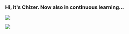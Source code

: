 ### Hi, it's Chizer. Now also in continuous learning...

<picture>
  <source 
    srcset="https://github-readme-stats.vercel.app/api?username=chizer77&show_icons=true&theme=dark&include_all_commits=true"
    media="(prefers-color-scheme: dark)"
  />
  <source
    srcset="https://github-readme-stats.vercel.app/api?username=chizer77&show_icons=true&include_all_commits=true"
    media="(prefers-color-scheme: light), (prefers-color-scheme: no-preference)"
  />
  <img src="https://github-readme-stats.vercel.app/api?username=chizer77&show_icons=true&include_all_commits=true" />
</picture>

</p>

<picture>
  <source 
    srcset="https://github-readme-stats.vercel.app/api/top-langs/?username=chizer77&layout=compact&theme=dark"
    media="(prefers-color-scheme: dark)"
  />
  <source
    srcset="https://github-readme-stats.vercel.app/api/top-langs/?username=chizer77&layout=compact"
    media="(prefers-color-scheme: light), (prefers-color-scheme: no-preference)"
  />
  <img src="https://github-readme-stats.vercel.app/api/top-langs/?username=chizer77&layout=compact" />
</picture>

